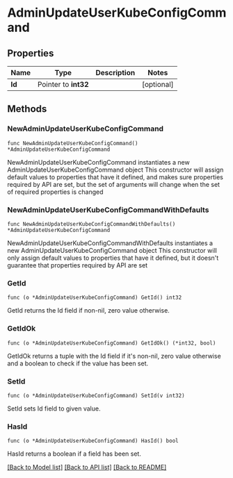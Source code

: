 # AdminUpdateUserKubeConfigCommand

## Properties

Name | Type | Description | Notes
------------ | ------------- | ------------- | -------------
**Id** | Pointer to **int32** |  | [optional] 

## Methods

### NewAdminUpdateUserKubeConfigCommand

`func NewAdminUpdateUserKubeConfigCommand() *AdminUpdateUserKubeConfigCommand`

NewAdminUpdateUserKubeConfigCommand instantiates a new AdminUpdateUserKubeConfigCommand object
This constructor will assign default values to properties that have it defined,
and makes sure properties required by API are set, but the set of arguments
will change when the set of required properties is changed

### NewAdminUpdateUserKubeConfigCommandWithDefaults

`func NewAdminUpdateUserKubeConfigCommandWithDefaults() *AdminUpdateUserKubeConfigCommand`

NewAdminUpdateUserKubeConfigCommandWithDefaults instantiates a new AdminUpdateUserKubeConfigCommand object
This constructor will only assign default values to properties that have it defined,
but it doesn't guarantee that properties required by API are set

### GetId

`func (o *AdminUpdateUserKubeConfigCommand) GetId() int32`

GetId returns the Id field if non-nil, zero value otherwise.

### GetIdOk

`func (o *AdminUpdateUserKubeConfigCommand) GetIdOk() (*int32, bool)`

GetIdOk returns a tuple with the Id field if it's non-nil, zero value otherwise
and a boolean to check if the value has been set.

### SetId

`func (o *AdminUpdateUserKubeConfigCommand) SetId(v int32)`

SetId sets Id field to given value.

### HasId

`func (o *AdminUpdateUserKubeConfigCommand) HasId() bool`

HasId returns a boolean if a field has been set.


[[Back to Model list]](../README.md#documentation-for-models) [[Back to API list]](../README.md#documentation-for-api-endpoints) [[Back to README]](../README.md)


